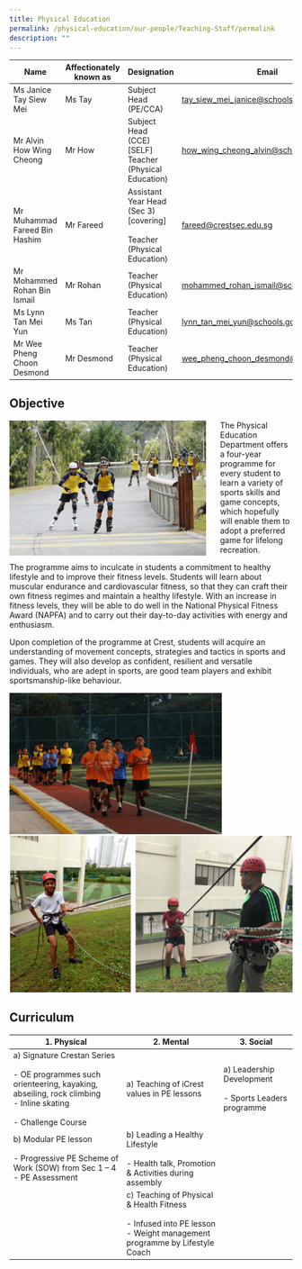 ```yaml
---
title: Physical Education
permalink: /physical-education/our-people/Teaching-Staff/permalink
description: ""
---
```


| Name | Affectionately<br>known as | Designation | Email |
|---|---|---|---|
| Ms Janice Tay Siew Mei | Ms Tay | Subject Head<br>(PE/CCA) | tay_siew_mei_janice@schools.gov.sg |
| Mr Alvin How Wing Cheong | Mr How | Subject Head<br>(CCE)[SELF]<br>Teacher <br>(Physical Education) | how_wing_cheong_alvin@schools.gov.sg |
| Mr Muhammad Fareed Bin Hashim | Mr Fareed  | Assistant Year Head<br>(Sec 3) [covering]<br><br>Teacher <br>(Physical Education) | fareed@crestsec.edu.sg |
| Mr Mohammed Rohan Bin Ismail | Mr Rohan | Teacher <br>(Physical Education) | mohammed_rohan_ismail@schools.gov.sg |
| Ms Lynn Tan Mei Yun | Ms Tan | Teacher <br>(Physical Education) | lynn_tan_mei_yun@schools.gov.sg |
| Mr Wee Pheng Choon Desmond | Mr Desmond | Teacher <br>(Physical Education) | wee_pheng_choon_desmond@schools.gov.sg |

Objective
---------
<img src="/images/pe1.jpg" style="width:350px;height:240px;margin-right:25px;" align = "left">

The Physical Education Department offers a four-year programme for every student to learn a variety of sports skills and game concepts, which hopefully will enable them to adopt a preferred game for lifelong recreation.

The programme aims to inculcate in students a commitment to healthy lifestyle and to improve their fitness levels. Students will learn about muscular endurance and cardiovascular fitness, so that they can craft their own fitness regimes and maintain a healthy lifestyle. With an increase in fitness levels, they will be able to do well in the National Physical Fitness Award (NAPFA) and to carry out their day-to-day activities with energy and enthusiasm.

Upon completion of the programme at Crest, students will acquire an understanding of movement concepts, strategies and tactics in sports and games. They will also develop as confident, resilient and versatile individuals, who are adept in sports, are good team players and exhibit sportsmanship-like behaviour.

<img src="/images/pe2.jpg" style="width:75%">
<br>
<img src="/images/pe3.png" style="width:100%">

Curriculum
----------

| 1. Physical |  2. Mental | 3. Social |
|---|---|---|
| a) Signature Crestan Series<br><br>- OE programmes such orienteering, kayaking, abseiling, rock climbing<br>- Inline skating<br><br>- Challenge Course | a) Teaching of iCrest values in PE lessons | a) Leadership Development<br><br>- Sports Leaders programme |
| b) Modular PE lesson<br><br>- Progressive PE Scheme of Work (SOW) from Sec 1 – 4<br>- PE Assessment | b) Leading a Healthy Lifestyle<br><br>- Health talk, Promotion & Activities during assembly |  |
|  | c) Teaching of Physical & Health Fitness<br><br>- Infused into PE lesson<br>- Weight management programme by Lifestyle Coach |   |